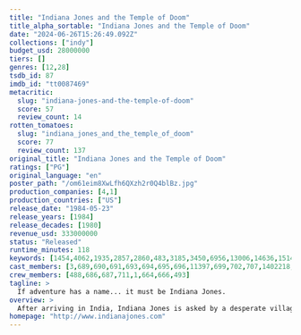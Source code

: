 ```yaml
---
title: "Indiana Jones and the Temple of Doom"
title_alpha_sortable: "Indiana Jones and the Temple of Doom"
date: "2024-06-26T15:26:49.092Z"
collections: ["indy"]
budget_usd: 28000000
tiers: []
genres: [12,28]
tsdb_id: 87
imdb_id: "tt0087469"
metacritic:
  slug: "indiana-jones-and-the-temple-of-doom"
  score: 57
  review_count: 14
rotten_tomatoes:
  slug: "indiana_jones_and_the_temple_of_doom"
  score: 77
  review_count: 137
original_title: "Indiana Jones and the Temple of Doom"
ratings: ["PG"]
original_language: "en"
poster_path: "/om61eim8XwLfh6QXzh2r0Q4blBz.jpg"
production_companies: [4,1]
production_countries: ["US"]
release_date: "1984-05-23"
release_years: [1984]
release_decades: [1980]
revenue_usd: 333000000
status: "Released"
runtime_minutes: 118
keywords: [1454,4062,1935,2857,2860,483,3185,3450,6956,13006,14636,15149,41586,167106,170881,174465,174468,174480,175428,184134,214548]
cast_members: [3,689,690,691,693,694,695,696,11397,699,702,707,1402218,80123,1,34983,488,81776]
crew_members: [488,686,687,711,1,664,666,493]
tagline: >
  If adventure has a name... it must be Indiana Jones.
overview: >
  After arriving in India, Indiana Jones is asked by a desperate village to find a mystical stone. He agrees – and stumbles upon a secret cult plotting a terrible plan in the catacombs of an ancient palace.
homepage: "http://www.indianajones.com"
---
```

